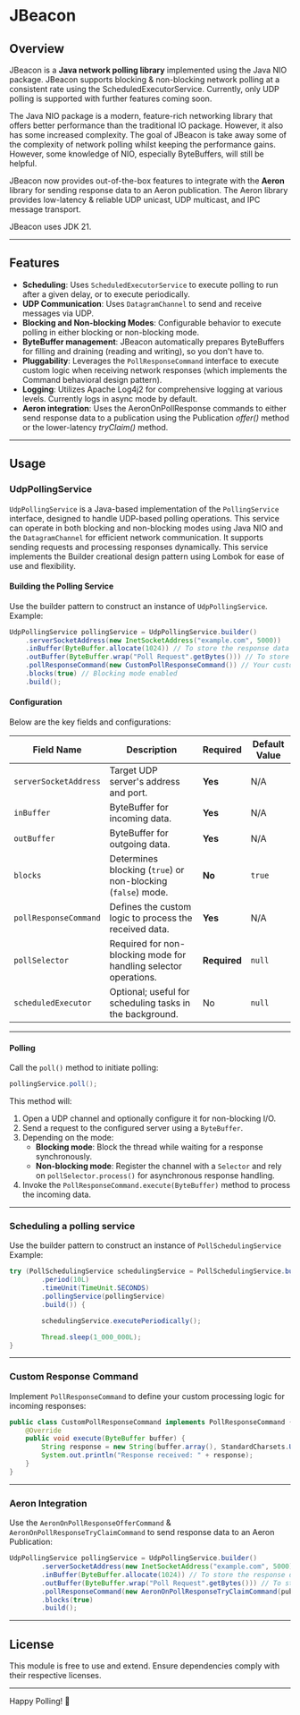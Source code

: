 # JBeacon

## Overview
JBeacon is a <b>Java network polling library</b> implemented using the Java NIO package. JBeacon supports blocking & non-blocking network polling at a consistent rate using the ScheduledExecutorService.
Currently, only UDP polling is supported with further features coming soon.

The Java NIO package is a modern, feature-rich networking library that offers better performance than the traditional IO package. However, it also has some increased complexity. The goal of JBeacon is take away some of the complexity of network polling whilst keeping the performance gains. However, some knowledge of NIO, especially ByteBuffers, will still be helpful.

JBeacon now provides out-of-the-box features to integrate with the <b>Aeron</b> library for sending response data to an Aeron publication. The Aeron library provides low-latency & reliable UDP unicast, UDP multicast, and IPC message transport. 

JBeacon uses JDK 21.

---

## Features

- **Scheduling**: Uses `ScheduledExecutorService` to execute polling to run after a given delay, or to execute periodically.
- **UDP Communication**: Uses `DatagramChannel` to send and receive messages via UDP.
- **Blocking and Non-blocking Modes**: Configurable behavior to execute polling in either blocking or non-blocking mode.
- **ByteBuffer management**: JBeacon automatically prepares ByteBuffers for filling and draining (reading and writing), so you don't have to.  
- **Pluggability**: Leverages the `PollResponseCommand` interface to execute custom logic when receiving network responses (which implements the Command behavioral design pattern).
- **Logging**: Utilizes Apache Log4j2 for comprehensive logging at various levels. Currently logs in async mode by default.
- **Aeron integration**: Uses the AeronOnPollResponse commands to either send response data to a publication using the Publication <i>offer()</i> method or the lower-latency <i>tryClaim()</i> method.

---

## Usage

### UdpPollingService

`UdpPollingService` is a Java-based implementation of the `PollingService` interface, designed to handle UDP-based polling operations. This service can operate in both blocking and non-blocking modes using Java NIO and the `DatagramChannel` for efficient network communication. It supports sending requests and processing responses dynamically. This service implements the Builder creational design pattern using Lombok for ease of use and flexibility.

#### Building the Polling Service

Use the builder pattern to construct an instance of `UdpPollingService`.
Example:
```java
UdpPollingService pollingService = UdpPollingService.builder()
    .serverSocketAddress(new InetSocketAddress("example.com", 5000))
    .inBuffer(ByteBuffer.allocate(1024)) // To store the response data
    .outBuffer(ByteBuffer.wrap("Poll Request".getBytes())) // To store the request data
    .pollResponseCommand(new CustomPollResponseCommand()) // Your custom implementation here to process the response data
    .blocks(true) // Blocking mode enabled
    .build();
```
#### Configuration
Below are the key fields and configurations:

| Field Name              | Description                                                                | Required     | Default Value |
|-------------------------|----------------------------------------------------------------------------|--------------|---------------|
| `serverSocketAddress`   | Target UDP server's address and port.                                     | **Yes**      | N/A           |
| `inBuffer`              | ByteBuffer for incoming data.                                             | **Yes**      | N/A           |
| `outBuffer`             | ByteBuffer for outgoing data.                                             | **Yes**      | N/A           |
| `blocks`                | Determines blocking (`true`) or non-blocking (`false`) mode.              | **No**       | `true`        |
| `pollResponseCommand`   | Defines the custom logic to process the received data.                    | **Yes**      | N/A           |
| `pollSelector`          | Required for non-blocking mode for handling selector operations.          | **Required** | `null`        |
| `scheduledExecutor`     | Optional; useful for scheduling tasks in the background.                  | No           | `null`        |

---

#### Polling

Call the `poll()` method to initiate polling:
```java
pollingService.poll();
```

This method will:
1. Open a UDP channel and optionally configure it for non-blocking I/O.
2. Send a request to the configured server using a `ByteBuffer`.
3. Depending on the mode:
    - **Blocking mode**: Block the thread while waiting for a response synchronously.
    - **Non-blocking mode**: Register the channel with a `Selector` and rely on `pollSelector.process()` for asynchronous response handling.
4. Invoke the `PollResponseCommand.execute(ByteBuffer)` method to process the incoming data.

---

### Scheduling a polling service

Use the builder pattern to construct an instance of `PollSchedulingService`
Example:
```java
try (PollSchedulingService schedulingService = PollSchedulingService.builder() // implements AutoClosable
		.period(10L)
		.timeUnit(TimeUnit.SECONDS)
		.pollingService(pollingService)
		.build()) {

		schedulingService.executePeriodically();

		Thread.sleep(1_000_000L);
}
```

---

### Custom Response Command

Implement `PollResponseCommand` to define your custom processing logic for incoming responses:
```java
public class CustomPollResponseCommand implements PollResponseCommand {
    @Override
    public void execute(ByteBuffer buffer) {
        String response = new String(buffer.array(), StandardCharsets.UTF_8);
        System.out.println("Response received: " + response);
    }
}
```

---
### Aeron Integration

Use the `AeronOnPollResponseOfferCommand` & `AeronOnPollResponseTryClaimCommand` to send response data to an Aeron Publication:
```java
UdpPollingService pollingService = UdpPollingService.builder()
        .serverSocketAddress(new InetSocketAddress("example.com", 5000))
        .inBuffer(ByteBuffer.allocate(1024)) // To store the response data
        .outBuffer(ByteBuffer.wrap("Poll Request".getBytes())) // To store the request data
        .pollResponseCommand(new AeronOnPollResponseTryClaimCommand(publication, bufferClaim))
        .blocks(true)
        .build();
```

---

## License

This module is free to use and extend. Ensure dependencies comply with their respective licenses.

---

Happy Polling! 🚀
